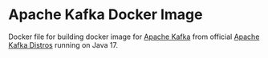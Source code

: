 # Apache Kafka Docker Image

Docker file for building docker image for [Apache Kafka](https://kafka.apache.org) from official [Apache Kafka Distros](https://www.apache.org/dyn/closer.cgi?path=/kafka/) running on Java 17.
